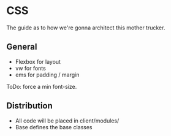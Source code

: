# CSS

The guide as to how we're gonna architect this mother trucker.

## General

- Flexbox for layout
- vw for fonts
- ems for padding / margin

ToDo: force a min font-size.

## Distribution

- All code will be placed in client/modules/
- Base defines the base classes
